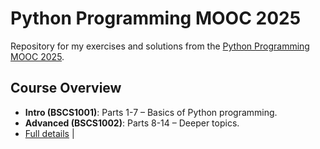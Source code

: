 # Python Programming MOOC 2025

Repository for my exercises and solutions from the [Python Programming MOOC 2025](https://programming-25.mooc.fi/).

## Course Overview
- **Intro (BSCS1001)**: Parts 1-7 – Basics of Python programming.
- **Advanced (BSCS1002)**: Parts 8-14 – Deeper topics.
- [Full details](https://programming-25.mooc.fi/) | 
